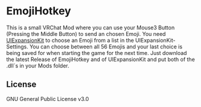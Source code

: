 # EmojiHotkey


This is a small VRChat Mod where you can use your Mouse3 Button (Pressing the Middle Button) to send an chosen Emoji. You need [UIExpansionKit](https://github.com/knah/VRCMods/releases/tag/updates-2021-12-30) to choose an Emoji from a list in the UIExpansionKit-Settings. You can choose between all 56 Emojis and your last choice is being saved for when starting the game for the next time.
Just download the latest Release of EmojiHotkey and of UIExpansionKit and put both of the .dll´s in your Mods folder.

## License

GNU General Public License v3.0

